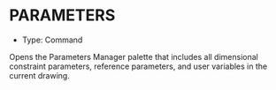 # PARAMETERS

- Type: Command

Opens the Parameters Manager palette that includes all dimensional constraint parameters, reference parameters, and user variables in the current drawing.
